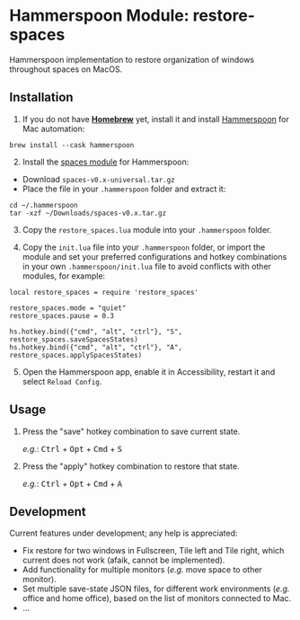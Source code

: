 # Hammerspoon Module: restore-spaces

Hammerspoon implementation to restore organization of windows throughout
spaces on MacOS.

## Installation

1. If you do not have [**Homebrew**](https://brew.sh) yet, install it and
   install [Hammerspoon](https://www.hammerspoon.org) for Mac automation:

```
brew install --cask hammerspoon
```

2. Install the [spaces module](https://github.com/asmagill/hs._asm.spaces)
   for Hammerspoon:

- Download `spaces-v0.x-universal.tar.gz`
- Place the file in your `.hammerspoon` folder and extract it:

```
cd ~/.hammerspoon
tar -xzf ~/Downloads/spaces-v0.x.tar.gz
```

3. Copy the `restore_spaces.lua` module into your `.hammerspoon` folder.

4. Copy the `init.lua` file into your `.hammerspoon` folder, or import the
   module and set your preferred configurations and hotkey combinations in your
   own `.hammerspoon/init.lua` file to avoid conflicts with other modules, for
   example:

```
local restore_spaces = require 'restore_spaces'

restore_spaces.mode = "quiet"
restore_spaces.pause = 0.3

hs.hotkey.bind({"cmd", "alt", "ctrl"}, "S", restore_spaces.saveSpacesStates)
hs.hotkey.bind({"cmd", "alt", "ctrl"}, "A", restore_spaces.applySpacesStates)
```

5. Open the Hammerspoon app, enable it in Accessibility, restart it and select
   `Reload Config`.

## Usage

1. Press the "save" hotkey combination to save current state.

   _e.g._: <kbd>Ctrl</kbd> + <kbd>Opt</kbd> + <kbd>Cmd</kbd> + <kbd>S</kbd>

2. Press the "apply" hotkey combination to restore that state.

   _e.g._: <kbd>Ctrl</kbd> + <kbd>Opt</kbd> + <kbd>Cmd</kbd> + <kbd>A</kbd>

## Development

Current features under development; any help is appreciated:

- Fix restore for two windows in Fullscreen, Tile left and Tile right, which
  current does not work (afaik, cannot be implemented).
- Add functionality for multiple monitors (_e.g._ move space to other monitor).
- Set multiple save-state JSON files, for different work environments (_e.g._
  office and home office), based on the list of monitors connected to Mac.
- ...
